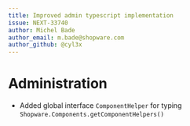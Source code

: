 ```yaml
---
title: Improved admin typescript implementation
issue: NEXT-33740
author: Michel Bade
author_email: m.bade@shopware.com
author_github: @cyl3x
---
```

# Administration
* Added global interface `ComponentHelper` for typing `Shopware.Components.getComponentHelpers()`
